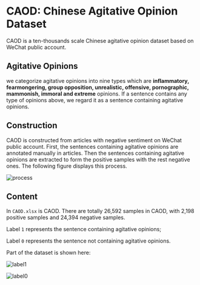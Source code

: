 # CAOD: Chinese Agitative Opinion Dataset

CAOD is a ten-thousands scale Chinese agitative opinion dataset based on WeChat public account.

## Agitative Opinions

we categorize agitative opinions into nine types which are **inflammatory, fearmongering, group opposition, unrealistic, offensive, pornographic, mammonish, immoral and extreme** opinions. If a sentence contains any type of opinions above, we regard it as a sentence containing agitative opinions.

## Construction

CAOD is constructed from articles with negative sentiment on WeChat public account. First, the sentences containing agitative opinions are annotated manually in articles. Then the sentences containing agitative opinions are extracted to form the positive samples with the rest negative ones. The following figure displays this process.

![process](https://github.com/hzyinn/Chinese-agitative-opinion-dataset/blob/main/fig/process.svg)

## Content

In `CAOD.xlsx` is CAOD. There are totally 26,592 samples in CAOD, with 2,198 positive samples and 24,394 negative samples. 

Label `1` represents the sentence containing agitative opinions;

Label `0` represents the sentence not containing agitative opinions.

Part of the dataset is shown here:

![label1](https://github.com/hzyinn/Chinese-agitative-opinion-dataset/blob/main/fig/label1.png)

![label0](https://github.com/hzyinn/Chinese-agitative-opinion-dataset/blob/main/fig/label0.png)


